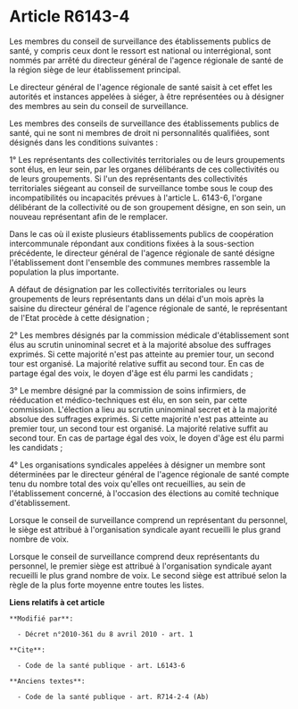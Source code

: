 # Article R6143-4

Les membres du conseil de surveillance des établissements publics de santé, y compris ceux dont le ressort est national ou
interrégional, sont nommés par arrêté du directeur général de l'agence régionale de santé de la région siège de leur
établissement principal. 

Le directeur général de l'agence régionale de santé saisit à cet effet les autorités et instances appelées à siéger, à être
représentées ou à désigner des membres au sein du conseil de surveillance. 

Les membres des conseils de surveillance des établissements publics de santé, qui ne sont ni membres de droit ni
personnalités qualifiées, sont désignés dans les conditions suivantes : 

1° Les représentants des collectivités territoriales ou de leurs groupements sont élus, en leur sein, par les organes
délibérants de ces collectivités ou de leurs groupements. Si l'un des représentants des collectivités territoriales siégeant
au conseil de surveillance tombe sous le coup des incompatibilités ou incapacités prévues à l'article L. 6143-6, l'organe
délibérant de la collectivité ou de son groupement désigne, en son sein, un nouveau représentant afin de le remplacer. 

Dans le cas où il existe plusieurs établissements publics de coopération intercommunale répondant aux conditions fixées à la
sous-section précédente, le directeur général de l'agence régionale de santé désigne l'établissement dont l'ensemble des
communes membres rassemble la population la plus importante.

A défaut de désignation par les collectivités territoriales ou leurs groupements de leurs représentants dans un délai d'un
mois après la saisine du directeur général de l'agence régionale de santé, le représentant de l'Etat procède à cette
désignation ; 

2° Les membres désignés par la commission médicale d'établissement sont élus au scrutin uninominal secret et à la majorité
absolue des suffrages exprimés. Si cette majorité n'est pas atteinte au premier tour, un second tour est organisé. La
majorité relative suffit au second tour. En cas de partage égal des voix, le doyen d'âge est élu parmi les candidats ; 

3° Le membre désigné par la commission de soins infirmiers, de rééducation et médico-techniques est élu, en son sein, par
cette commission. L'élection a lieu au scrutin uninominal secret et à la majorité absolue des suffrages exprimés. Si cette
majorité n'est pas atteinte au premier tour, un second tour est organisé. La majorité relative suffit au second tour. En cas
de partage égal des voix, le doyen d'âge est élu parmi les candidats ; 

4° Les organisations syndicales appelées à désigner un membre sont déterminées par le directeur général de l'agence régionale
de santé compte tenu du nombre total des voix qu'elles ont recueillies, au sein de l'établissement concerné, à l'occasion des
élections au comité technique d'établissement. 

Lorsque le conseil de surveillance comprend un représentant du personnel, le siège est attribué à l'organisation syndicale
ayant recueilli le plus grand nombre de voix. 

Lorsque le conseil de surveillance comprend deux représentants du personnel, le premier siège est attribué à l'organisation
syndicale ayant recueilli le plus grand nombre de voix. Le second siège est attribué selon la règle de la plus forte moyenne
entre toutes les listes.

**Liens relatifs à cet article**

	**Modifié par**:

	  - Décret n°2010-361 du 8 avril 2010 - art. 1

	**Cite**:

	  - Code de la santé publique - art. L6143-6

	**Anciens textes**:

	  - Code de la santé publique - art. R714-2-4 (Ab)

